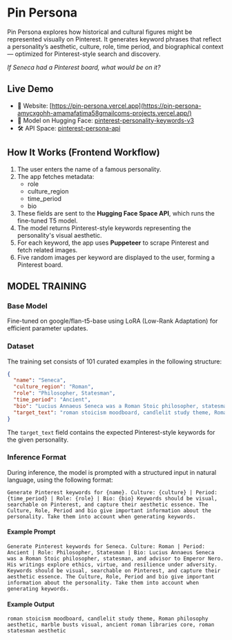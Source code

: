 # Pin Persona

Pin Persona explores how historical and cultural figures might be represented visually on Pinterest. It generates keyword phrases that reflect a personality’s aesthetic, culture, role, time period, and biographical context — optimized for Pinterest-style search and discovery.

_If Seneca had a Pinterest board, what would be on it?_

## Live Demo

- 🔗 Website: [https://pin-persona.vercel.app](https://pin-persona-amycxgohh-amamafatima58gmailcoms-projects.vercel.app/)
- 🚀 Model on Hugging Face: [pinterest-personality-keywords-v3](https://huggingface.co/pinterest-personality-keywords-v3)
- 🛠️ API Space: [pinterest-persona-api](https://huggingface.co/spaces/pinterest-persona-api)

## How It Works (Frontend Workflow)

1. The user enters the name of a famous personality.
2. The app fetches metadata:
   - role
   - culture_region
   - time_period
   - bio
3. These fields are sent to the **Hugging Face Space API**, which runs the fine-tuned T5 model.
4. The model returns Pinterest-style keywords representing the personality's visual aesthetic.
5. For each keyword, the app uses **Puppeteer** to scrape Pinterest and fetch related images.
6. Five random images per keyword are displayed to the user, forming a Pinterest board.

## MODEL TRAINING

### Base Model

Fine-tuned on google/flan-t5-base using LoRA (Low-Rank Adaptation) for efficient parameter updates.

### Dataset

The training set consists of 101 curated examples in the following structure:

```json
{
  "name": "Seneca",
  "culture_region": "Roman",
  "role": "Philosopher, Statesman",
  "time_period": "Ancient",
  "bio": "Lucius Annaeus Seneca was a Roman Stoic philosopher, statesman, and advisor to Emperor Nero. His writings explore ethics, virtue, and resilience under adversity.",
  "target_text": "roman stoicism moodboard, candlelit study theme, Roman philosophy aesthetic, marble busts visual, ancient roman libraries core, roman statesman aesthetic"
}
```

The `target_text` field contains the expected Pinterest-style keywords for the given personality.

### Inference Format

During inference, the model is prompted with a structured input in natural language, using the following format:

```text
Generate Pinterest keywords for {name}. Culture: {culture} | Period: {time_period} | Role: {role} | Bio: {bio} Keywords should be visual, searchable on Pinterest, and capture their aesthetic essence. The Culture, Role, Period and bio give important information about the personality. Take them into account when generating keywords.
```

#### Example Prompt

```text
Generate Pinterest keywords for Seneca. Culture: Roman | Period: Ancient | Role: Philosopher, Statesman | Bio: Lucius Annaeus Seneca was a Roman Stoic philosopher, statesman, and advisor to Emperor Nero. His writings explore ethics, virtue, and resilience under adversity. Keywords should be visual, searchable on Pinterest, and capture their aesthetic essence. The Culture, Role, Period and bio give important information about the personality. Take them into account when generating keywords.
```

#### Example Output

```text
roman stoicism moodboard, candlelit study theme, Roman philosophy aesthetic, marble busts visual, ancient roman libraries core, roman statesman aesthetic
```
